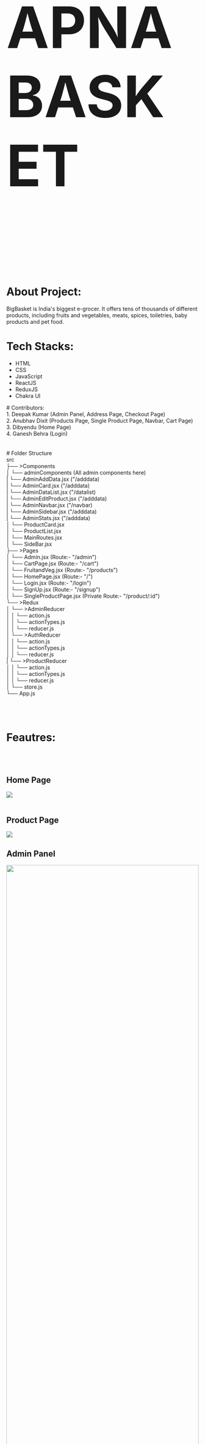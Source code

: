# <p style="font-size:150px">APNA BASKET</p>
<br/><br/>
# About Project: <br/>
BigBasket is India's biggest e-grocer. It offers tens of thousands of different products, including fruits and vegetables, meats, spices, toiletries, baby products and pet food.
<br/>

# Tech Stacks:<br/>
<ul>
  <li>HTML</li>
  <li>CSS</li>
  <li>JavaScript</li>
  <li>ReactJS</li>
  <li>ReduxJS</li>
  <li>Chakra UI</li>
</ul>
# Contributors:<br/>
1. Deepak Kumar (Admin Panel, Address Page, Checkout Page)<br/>
2. Anubhav Dixit (Products Page, Single Product Page, Navbar, Cart Page)<br/>
3. Dibyendu (Home Page)<br/>
4. Ganesh Behra (Login)<br/>
<br/><br/>
# Folder Structure<br/>
src<br/>
├── >Components<br/>
│    └── adminComponents (All admin components here)<br/>
|           └── AdminAddData.jsx ("/adddata)<br/>
|           └── AdminCard.jsx ("/adddata)<br/>
|           └── AdminDataList.jsx ("/datalist)<br/>
|           └── AdminEditProduct.jsx ("/adddata)<br/>
|           └── AdminNavbar.jsx ("/navbar)<br/>
|           └── AdminSidebar.jsx ("/adddata)<br/>
|           └── AdminStats.jsx ("/adddata)<br/>
│    └── ProductCard.jsx<br/>
│    └── ProductList.jsx<br/>
│    └── MainRoutes.jsx<br/>
│    └── SideBar.jsx<br/>
├── >Pages<br/>
│    └── Admin.jsx (Route:- "/admin")<br/>
│    └── CartPage.jsx (Route:- "/cart")<br/>
│    └── FruitandVeg.jsx (Route:- "/products")<br/>
│    └── HomePage.jsx (Route:- "/")<br/>
│    └── Login.jsx (Route:- "/login")<br/>
│    └── SignUp.jsx (Route:- "/signup")<br/>
│    └── SingleProductPage.jsx (Private Route:- "/product/:id")<br/>
└── >Redux<br/>
│    └── >AdminReducer<br/>
│    │    └── action.js<br/>
│    │    └── actionTypes.js<br/>
│    │    └── reducer.js<br/>
│    └── >AuthReducer<br/>
│    │    └── action.js<br/>
│    │    └── actionTypes.js<br/>
│    │    └── reducer.js<br/>
|    └── >ProductReducer<br/>
│    │    └── action.js<br/>
│    │    └── actionTypes.js<br/>
│    │    └── reducer.js<br/>
│    └── store.js<br/>
└── App.js<br/>
<br/><br/><br/>


# Feautres: <br/>
<br/><br/>
## Home Page <br/>
<img src="https://lh3.googleusercontent.com/HIY1KRSzrhi0vSnsZA6VWiHJQGaHB6bdWeKZl5kiYq48NYwSsfoxXkzuaiqxZw55cTQJkIVw9YEND9LYtQ4AkqFDrWsqrWZnA5vBU_nzQKSzBDTz2IOCmLoV-MG8mLOm3nRvJADqnJ-HbZgExOL7SGxRnFnQsasrFasZ0Q9fWyWSj8Sj_qKI_A_6yGv45f3hyT_XlkAvwWYrOVYa4sKKXR50oe06G9jWouGxXQeJcy1sKlk6DeS041xC5u22hMN9Ag-cd-IRH069YD787hVs-un-daLX8_OTYzEn-mxoJDKzvyLwbsIiKFOU08lLPvuog15V-36mEWGaJ2t4AQrFwlWUPIuIImx7cTNiT33-idnwV8yZAb60nEk6KF7SHpH5n0Q6bZdhdbM6jPAcDBrSOAKCvImirpD-24jx_FGEV11rTDSM5_1M5CE7JAsvuja3z62DX_xELsl5pn8H01hfFOFDWKbgMPo86yn8gKr3DRWy1Oi2kx4mmNheVD_PzCd7DkbPQQdo41fGl-6nNQRakOkbEhb2EvfUMNc520cSA5uetxs9bJPVS03SUMWUVPa1jwomkW9B0KgRsp3lK1v05sqYoOUuzV9k1EyiGgDwPF6yMn6LkkmiHIhOTAJmpitUwpJvWkDQabhDcZcQD-nFnptHP5FsHjP0pxaXSKEzhArTYurVkeq6t5zZpB8gf6MTQucT3HwxauIFMLIGY9aZec12VOWF7q4U29YVR6AhSxCewt0TzorbucaNP5opwd5Mfeq8uUYBB3ejDmFgDYjiRTp9aCNolatN2gViakTibUeFwTegVzkKD4IimIExGxUJeNt_4FolL25ONMZAQSQK0qxZY2-Bb7omtqAANnC0-XVIF63qgdzK2pGd-lM4azRTlAHTvJ2Ez-QKP_p7bLWGVylkP8CcqKXVUi0G6aF2VQRd=w1280-h585-s-no?authuser=0"/><br/>
<br/>

## Product Page <br/>
<img src="https://lh3.googleusercontent.com/jKYg2xWSUOwDJgsGzsJRXzy6bwja0SmLHE7VTBmGik8cT2qVT3nT2FTZ76b8AQwFxkyZR_N7Fy8FY3b-ByRqYxkS_nKEIGCPByTlhs3yG4G2RlpWVaAw6rvMCVhtueX9mhQkdJZX7bf992ATfTw_40G-q6lo_tsxnXXMhK1_RT1uYANqHYeMYPDDcxNEbj2FkH2TCcn4QstV1iw8UHeKlvdO6SLLPtSuOHyVQijT9LBNyQf0oZ-YxXeQi_ipp-ygli9gNhQh8dv7tAkab2V-ilDAiHmZv0NhYJDClLUWmR7kPZZct1R-C8p80aSH1XZowWDIrp6BcgCP8uMiw-_TCwQ_XysYE_F5GSUbs-VSl3TF55S6TiptbAYdgaWXnyfHYtcJPPJb2iWUQnUKy2ewh1q2vHmF-u2V4CqEU5JC12d54sLdYH9GHwxj37HxdmlyVI5QKjlCCQlnS7GoYxUluhQLWpgOsIt4Vc2pj2uI5bZz_4TUbgkGAwWM5ahMwoQukx66sbqRWYP5nXmMWpcX2EnsQ8rwIppp_rPhknnjDnWlbNtH8kP2OQ7vYZtDwJaqFm3P1WMG84uZny6d2VzMWvbl-JAWrRS_uMZjre6fIxIz8jDjf7CuQWJNvYaZ3B5fIAlfcGlQDpvivsDMPej_gfP2GgV4-sB2ilfH8jnJepqnbvu68WYlfTqdT5L3U7tg_l9XMv1Dl4tYD4ZPC5Fa3jgBm-ATdsxACIZguTwQM1cYf2QF-CbRA6TVMYrinTggoMtYgZQhldTtuZJN4z-kbS7dbMog9feVJat2UNJSWXcO0ZjXc5Ij9Dn46N5YZx8MF-viVhTAgcBqD2UvUV8ot8fBKuQwF0ReXNeV67KDS2Nx1DgPvGo8ZxM-WTyHJzla8sLz1mmhlq9fmb5gCpIKuOXrrVX6qhHRULwizYwB5yie=w1280-h582-s-no?authuser=0"/>
<br/>

## Admin Panel <br/>
<img width=100% src="https://lh3.googleusercontent.com/zyz9bCeyL0tfaieybj8oki2Dr5UoiOLI4o1shlXmftlRW7ypuIsRWHGGSLEmI1uGEFzwMOtLYJkuijfKDgyoZzsePqPsR4uxxEaXCwereVGuWSvXr9J_EOYoxmKrqcD3nzA6pmJnLD3-jDEBRfamoJyxqoatZjllwkTSf9wAB9YEUscWbVArvW506gpcDCkndqN_sqeTi-hxemmXmK30fFQtvKpJxRX1SZ7S6N1V6mXzSQTASTKhrZAVMUS9xF_Txfm9aaqILFteKm7IqHpqExddiQwqKEM5MVnGPhGaQWaWUU9rxKYo61_QbOfyEfGYWQJ8Gcq7f-lnL2CnBhV1lbvCWY0aBGn3lKejOgZ74kn4JEboIZkSSBUK_KQThbmi_T_Y2Ryo44KZkj78euQqFU5qlgPj8NR3vyJ-nLz_-7knzozmwZpMKCWVa8bpA6DhtkuR45q8H5mTRCM40mxJZLVpBV-CkR0odHueboRI7_ZO8L-8u5W90QbOwhZJdnfS-qUYjLyfJXU5wd4-1sClCI-0S_ulBdDZEFUNDtJrdUsGRwzDSqfJfNH85BkWnYZLChesPd3NQraH_eU2uiK19IT0rtk8Se1Aigo3V9fbI_daAA6DelydhoNx56wbETUkUz3T1cq2n9L0e4oqqJ8_MNFhESAPyIZQLc9P9BfXH8FkTI_OnTX9ZTZcWxP6f7HpcZfacNuSj1dFMQMB4R7idsAAVUZQZEzfmFv-5yTjDq8AXSevAnAJpAtlp5iSi3tN7R54gjj9_mVceo7JyxlwACpoJ68LRilyjJyKY40pFfC2sv2PD2IWYiMnbGlHfKGMIwNf-T_IN7B8tmYlniCqvzRGQ6B4H6wOExx9VJqjx7KlJRbEBcdQBVxLUZPSiq-cg3RaKs6UpzG-uMrVhgvEiiBrMWLjxqnXH_QUTToal8MN=w455-h207-no?authuser=0"/>
<br/>

## Login Page <br/>
<img src="https://lh3.googleusercontent.com/mkom4DkVu4dQH5EocRK-1K2g1SQwSlBb_ePGghJq6zg94eIdYIFjCrNZowSw0nvuNYdPyZVHc7ZppGIGNwDNHUTr3RzLPKD3f8GtoMLG1o5DQipNXQN63CkSMjIbCtGI3XeQIPY1ySDykkaPCUqGcpbbHgivsA59nBqwT_169gn_lrEpp1Lc-0aI7Lfpqv1I3j9IhYDiSCy6c6tH7OiVAd8W5YbO1X76eo3QpRAEajjoCyMpB1AqMA4_iyxV6LC1MTlzA6Ngt49ACcBNRoyeDOjjvg1NNM42ZXcu8bc7iqzX1tUDAjxeYpn83-epwxe2NISQIZ0ZedrTIuWk0oeDiXCE8Myhh4eVaZQQw23uRwjfk8Glv1_7oaFmzJ4T3cK_sRrXZRQStGuF2ijn2Lr4cSPwKGLQCeImmWDKffuQuNagoA00vlZ-_BI1JwiMB9AhorOnF6JSw4M853D9r6aGFirje1TuufW3tOaobks3ktlk_zsIKADPdKMxHfbbq25cYLjWIMZAZ8HNOiulVuZIL6C6VqGkHMGvufxoRob5YlFAwS-0XxpWgCpLU8sEPkO2R8LAoSHbySC1QmZHhbyqXjEl0HdMKx6fSn9xQD_-zoxJt2svBoyrE_uZBeLtzlzvfXMsEkkNnaX1jHIBfD40XWQLLRPjohgj8MKcwa7lv37IbUYKqwSRif8ELonTDJ-8k5Omo9vEAP5scUEo-swPdubl0__ZSNHZLzKINqod5n4kFeBJboNRpZLxyXq6YU9EaaYbbdi3BFMWJJquaaP9TPKtbQPvXZ2Ge4as-X-cRkGXs1lays7SjGfS2Eqk-alKpaXOEdkCfJJemoGqvHlmqsQBfwFdD0z1OwhvJCCu4w6SIycTDfAJ3yAOv-RBCdQvi4XaF6thzFnqep0-Axq0m8BKduc1HKQy_mQZ0aYWqanx=w1280-h592-s-no?authuser=0"/>
<br/>



